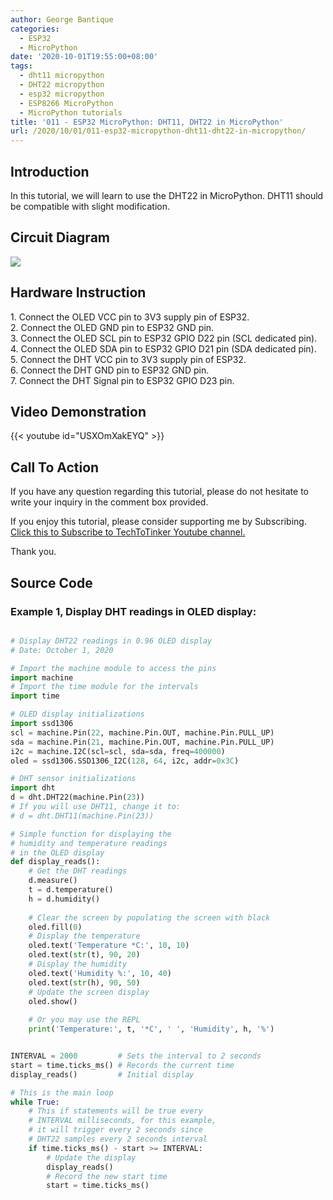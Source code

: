 ```yaml
---
author: George Bantique
categories:
  - ESP32
  - MicroPython
date: '2020-10-01T19:55:00+08:00'
tags:
  - dht11 micropython
  - DHT22 micropython
  - esp32 micropython
  - ESP8266 MicroPython
  - MicroPython tutorials
title: '011 - ESP32 MicroPython: DHT11, DHT22 in MicroPython'
url: /2020/10/01/011-esp32-micropython-dht11-dht22-in-micropython/
---
```


## **Introduction**
In this tutorial, we will learn to use the DHT22 in MicroPython. DHT11 should be compatible with slight modification.

## **Circuit Diagram**
![](https://1.bp.blogspot.com/-Tdt3MnqrsKk/X3XC8lfyABI/AAAAAAAACD0/ftFzf81jVfwnAhqTT9aw6S0l_ByvnixPACLcBGAsYHQ/s320/dht_mp.png)

## **Hardware Instruction**
1\. Connect the OLED VCC pin to 3V3 supply pin of ESP32.  
2\. Connect the OLED GND pin to ESP32 GND pin.  
3\. Connect the OLED SCL pin to ESP32 GPIO D22 pin (SCL dedicated pin).  
4\. Connect the OLED SDA pin to ESP32 GPIO D21 pin (SDA dedicated pin).  
5\. Connect the DHT VCC pin to 3V3 supply pin of ESP32.  
6\. Connect the DHT GND pin to ESP32 GND pin.  
7\. Connect the DHT Signal pin to ESP32 GPIO D23 pin.

## **Video Demonstration**
{{< youtube id="USXOmXakEYQ" >}}

## **Call To Action**
If you have any question regarding this tutorial, please do not hesitate to write your inquiry in the comment box provided.

If you enjoy this tutorial, please consider supporting me by Subscribing. [Click this to Subscribe to TechToTinker Youtube channel.](https://www.youtube.com/c/TechToTinker?sub_confirmation=1)

Thank you.

## **Source Code**

### **Example 1, Display DHT readings in OLED display:**

```py { lineNos="true" wrap="true" }

# Display DHT22 readings in 0.96 OLED display
# Date: October 1, 2020

# Import the machine module to access the pins
import machine
# Import the time module for the intervals
import time

# OLED display initializations
import ssd1306
scl = machine.Pin(22, machine.Pin.OUT, machine.Pin.PULL_UP)
sda = machine.Pin(21, machine.Pin.OUT, machine.Pin.PULL_UP)
i2c = machine.I2C(scl=scl, sda=sda, freq=400000)
oled = ssd1306.SSD1306_I2C(128, 64, i2c, addr=0x3C)

# DHT sensor initializations
import dht
d = dht.DHT22(machine.Pin(23))
# If you will use DHT11, change it to:
# d = dht.DHT11(machine.Pin(23))

# Simple function for displaying the 
# humidity and temperature readings
# in the OLED display
def display_reads():
	# Get the DHT readings
    d.measure()
    t = d.temperature()
    h = d.humidity()
    
    # Clear the screen by populating the screen with black
    oled.fill(0)
    # Display the temperature
    oled.text('Temperature *C:', 10, 10)
    oled.text(str(t), 90, 20)
    # Display the humidity
    oled.text('Humidity %:', 10, 40)
    oled.text(str(h), 90, 50)
    # Update the screen display
    oled.show()
    
    # Or you may use the REPL
    print('Temperature:', t, '*C', ' ', 'Humidity', h, '%')


INTERVAL = 2000			# Sets the interval to 2 seconds
start = time.ticks_ms() # Records the current time
display_reads()			# Initial display	

# This is the main loop
while True:
	# This if statements will be true every
    # INTERVAL milliseconds, for this example,
    # it will trigger every 2 seconds since 
    # DHT22 samples every 2 seconds interval
    if time.ticks_ms() - start >= INTERVAL:
    	# Update the display
        display_reads()		
        # Record the new start time
        start = time.ticks_ms()

```
